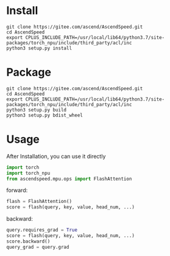 # Install
```shell
git clone https://gitee.com/ascend/AscendSpeed.git
cd AscendSpeed
export CPLUS_INCLUDE_PATH=/usr/local/lib64/python3.7/site-packages/torch_npu/include/third_party/acl/inc
python3 setup.py install
```

# Package
```shell
git clone https://gitee.com/ascend/AscendSpeed.git
cd AscendSpeed
export CPLUS_INCLUDE_PATH=/usr/local/lib64/python3.7/site-packages/torch_npu/include/third_party/acl/inc
python3 setup.py build
python3 setup.py bdist_wheel
```

# Usage
After Installation, you can use it directly

```python
import torch
import torch_npu
from ascendspeed.mpu.ops import FlashAttention

```

forward:
```python
flash = FlashAttention()
score = flash(query, key, value, head_num, ...)
```

backward:
```python
query.requires_grad = True
score = flash(query, key, value, head_num, ...)
score.backward()
query_grad = query.grad
```
